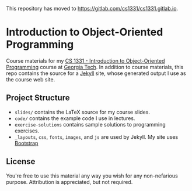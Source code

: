 This repository has moved to https://gitlab.com/cs1331/cs1331.gitlab.io.

# Introduction to Object-Oriented Programming

Course materials for my [CS 1331 - Introduction to Object-Oriented Programming](http://www.cc.gatech.edu/~simpkins/teaching/gatech/cs1331/) course at [Georgia Tech](http://www.gatech.edu/).  In addition to course materials, this repo contains the source for a [Jekyll](http://jekyllrb.com/) site, whose generated output I use as the course web site.

## Project Structure

- `slides/` contains the LaTeX source for my course slides.
- `code/` contains the example code I use in lectures.
- `exercise-solutions` contains sample solutions to programming exercises.
- `_layouts`, `css`, `fonts`, `images`, and `js` are used by Jekyll.  My site uses [Bootstrap](http://getbootstrap.com/)

## License

You're free to use this material any way you wish for any non-nefarious purpose.  Attribution is appreciated, but not required.
